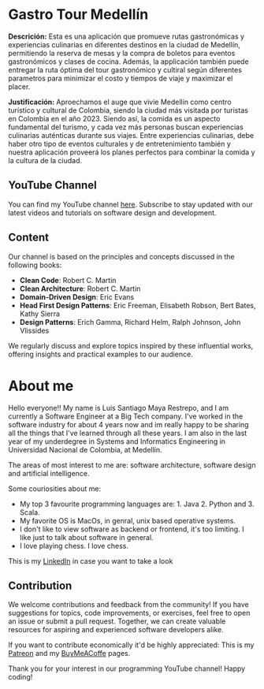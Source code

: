 # Gastro Tour Medellín

**Descrición:** Esta es una aplicación que promueve rutas gastronómicas y experiencias culinarias en diferentes destinos en la ciudad de Medellín, permitiendo la reserva de mesas y la compra de boletos para eventos gastronómicos y clases de cocina. Además, la applicación también  puede entregar la ruta óptima del tour gastronómico y cultiral según diferentes parametros para minimizar el costo y tiempos de viaje y maximizar el placer.


**Justificación:** Aproechamos el auge que vivie Medellín como centro turístico y cultural de Colombia, siendo la ciudad más visitada por turistas en Colombia en el año 2023. Siendo así, la comida es un aspecto fundamental del turismo, y cada vez más personas buscan experiencias culinarias auténticas durante sus viajes. Entre experiencias culinarias, debe haber otro tipo de eventos culturales y de entretenimiento también y nuestra aplicación proveerá los planes perfectos para combinar la comida y la cultura de la ciudad.



## YouTube Channel

You can find my YouTube channel [here](insert_youtube_channel_url). Subscribe to stay updated with our latest videos and tutorials on software design and development.

## Content

Our channel is based on the principles and concepts discussed in the following books:

- **Clean Code**: Robert C. Martin
- **Clean Architecture**: Robert C. Martin
- **Domain-Driven Design**: Eric Evans
- **Head First Design Patterns**: Eric Freeman, Elisabeth Robson, Bert Bates, Kathy Sierra
- **Design Patterns**: Erich Gamma, Richard Helm, Ralph Johnson, John Vlissides

We regularly discuss and explore topics inspired by these influential works, offering insights and practical examples to our audience.

# About me

Hello everyone!!  My name is Luis Santiago Maya Restrepo, and I am currently a Software Engineer at a Big Tech company. I've worked in the software industry for about 4 years now and im really happy to be sharing all the things that I've learned through all these years. 
I am also in the last year of my underdegree in Systems and Informatics Engineering in Universidad Nacional de Colombia, at Medellín. 

The areas of most interest to me are: software architecture, software design and artificial intelligence. 

Some couriosities about me:
- My top 3 favourite programming languages are: 1. Java 2. Python and 3. Scala.
- My favorite OS is MacOs, in genral, unix based operative systems.
- I don't like to view software as backend or frontend, it's too limiting. I like just to talk about software in general.
- I love playing chess. I love chess.

This is my [LinkedIn](insert_LinkdIn_url) in case you want to take a look

## Contribution

We welcome contributions and feedback from the community! If you have suggestions for topics, code improvements, or exercises, feel free to open an issue or submit a pull request. Together, we can create valuable resources for aspiring and experienced software developers alike.

If you want to contribute economically it'd be highly appreciated: This is my [Patreon](insert_Patreon_url) and my [BuyMeACoffe](insert_BuyMeACoffe_url) pages.

Thank you for your interest in our programming YouTube channel! Happy coding!

